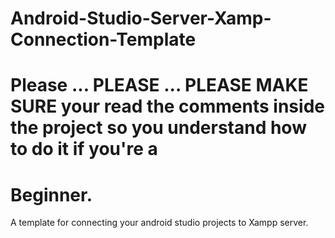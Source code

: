 # Android-Studio-Server-Xamp-Connection-Template
# Please ... PLEASE ... PLEASE MAKE SURE your read the comments inside the project so you understand how to do it if you're a
# Beginner.  
A template for connecting your android studio projects to Xampp server.  


